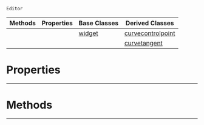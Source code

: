  `Editor`

|Methods|Properties|Base Classes|Derived Classes|
|---|---|---|---|
| | |[widget](https://github.com/ZilchEngine/ZilchDocs/blob/master/code_reference/class_reference/widget.md)|[curvecontrolpoint](https://github.com/ZilchEngine/ZilchDocs/blob/master/code_reference/class_reference/curvecontrolpoint.md)|
| | | |[curvetangent](https://github.com/ZilchEngine/ZilchDocs/blob/master/code_reference/class_reference/curvetangent.md)|


 #  Properties


---  
 #  Methods


---  
 

 